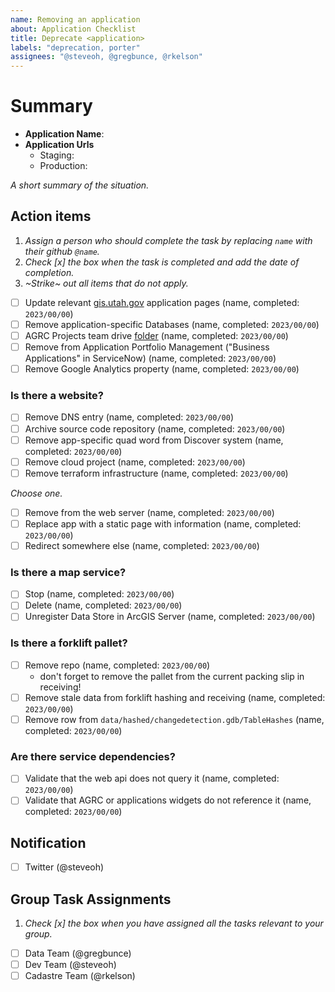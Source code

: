 ```yaml
---
name: Removing an application
about: Application Checklist
title: Deprecate <application>
labels: "deprecation, porter"
assignees: "@steveoh, @gregbunce, @rkelson"
---
```


# Summary

- **Application Name**:
- **Application Urls**
  - Staging: 
  - Production: 

_A short summary of the situation._

## Action items

1. _Assign a person who should complete the task by replacing `name` with their github `@name`._
1. _Check [x] the box when the task is completed and add the date of completion._
1. _~Strike~ out all items that do not apply._

- [ ] Update relevant [gis.utah.gov](https://gis.utah.gov/developer/application) application pages (name, completed: `2023/00/00`)
- [ ] Remove application-specific Databases (name, completed: `2023/00/00`)
- [ ] AGRC Projects team drive [folder](https://drive.google.com/drive/folders/0AIVByxAYHd4oUk9PVA) (name, completed: `2023/00/00`)
- [ ] Remove from Application Portfolio Management ("Business Applications" in ServiceNow) (name, completed: `2023/00/00`)
- [ ] Remove Google Analytics property (name, completed: `2023/00/00`)

### Is there a website?

- [ ] Remove DNS entry (name, completed: `2023/00/00`)
- [ ] Archive source code repository (name, completed: `2023/00/00`)
- [ ] Remove app-specific quad word from Discover system (name, completed: `2023/00/00`)
- [ ] Remove cloud project (name, completed: `2023/00/00`)
- [ ] Remove terraform infrastructure (name, completed: `2023/00/00`)

_Choose one._

- [ ] Remove from the web server (name, completed: `2023/00/00`)
- [ ] Replace app with a static page with information (name, completed: `2023/00/00`)
- [ ] Redirect somewhere else (name, completed: `2023/00/00`)

### Is there a map service?

- [ ] Stop (name, completed: `2023/00/00`)
- [ ] Delete (name, completed: `2023/00/00`)
- [ ] Unregister Data Store in ArcGIS Server (name, completed: `2023/00/00`)

### Is there a forklift pallet?

- [ ] Remove repo (name, completed: `2023/00/00`)
  - don't forget to remove the pallet from the current packing slip in receiving!
- [ ] Remove stale data from forklift hashing and receiving (name, completed: `2023/00/00`)
- [ ] Remove row from `data/hashed/changedetection.gdb/TableHashes` (name, completed: `2023/00/00`)

### Are there service dependencies?

- [ ] Validate that the web api does not query it (name, completed: `2023/00/00`)
- [ ] Validate that AGRC or applications widgets do not reference it (name, completed: `2023/00/00`)

## Notification

- [ ] Twitter (@steveoh)

## Group Task Assignments

1. _Check [x] the box when you have assigned all the tasks relevant to your group._

- [ ] Data Team (@gregbunce)
- [ ] Dev Team (@steveoh)
- [ ] Cadastre Team (@rkelson)
